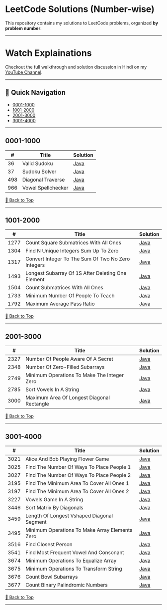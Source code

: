 # LeetCode Solutions (Number-wise)

This repository contains my solutions to LeetCode problems, organized **by problem number**.

---

# Watch Explainations

Checkout the full walkthrough and solution discussion in Hindi on my [YouTube Channel](https://www.youtube.com/@kernel-queen).

---

## 📂 Quick Navigation
- [0001-1000](#0001-1000)
- [1001-2000](#1001-2000)
- [2001-3000](#2001-3000)
- [3001-4000](#3001-4000)

---

## 0001-1000

| # | Title | Solution |
|---|-------|----------|
| 36 | Valid Sudoku | [Java](0001-1000/36_valid_sudoku.java) |
| 37 | Sudoku Solver | [Java](0001-1000/37_sudoku_solver.java) |
| 498 | Diagonal Traverse | [Java](0001-1000/498_diagonal_traverse.java) |
| 966 | Vowel Spellchecker | [Java](0001-1000/966_vowel_spellchecker.java) |


[🔼 Back to Top](#leetcode-solutions-number-wise)

---

## 1001-2000

| # | Title | Solution |
|---|-------|----------|
| 1277 | Count Square Submatrices With All Ones | [Java](1001-2000/1277_count_square_submatrices_with_all_ones.java) |
| 1304 | Find N Unique Integers Sum Up To Zero | [Java](1001-2000/1304_find_n_unique_integers_sum_up_to_zero.java) |
| 1317 | Convert Integer To The Sum Of Two No Zero Integers | [Java](1001-2000/1317_convert_integer_to_the_sum_of_two_no_zero_integers.java) |
| 1493 | Longest Subarray Of 1S After Deleting One Element | [Java](1001-2000/1493_longest_subarray_of_1s_after_deleting_one_element.java) |
| 1504 | Count Submatrices With All Ones | [Java](1001-2000/1504_count_submatrices_with_all_ones.java) |
| 1733 | Minimum Number Of People To Teach | [Java](1001-2000/1733_minimum_number_of_people_to_teach.java) |
| 1792 | Maximum Average Pass Ratio | [Java](1001-2000/1792_maximum_average_pass_ratio.java) |


[🔼 Back to Top](#leetcode-solutions-number-wise)

---

## 2001-3000

| # | Title | Solution |
|---|-------|----------|
| 2327 | Number Of People Aware Of A Secret | [Java](2001-3000/2327_number_of_people_aware_of_a_secret.java) |
| 2348 | Number Of Zero-Filled Subarrays | [Java](2001-3000/2348_number_of_zero-filled_subarrays.java) |
| 2749 | Minimum Operations To Make The Integer Zero | [Java](2001-3000/2749_minimum_operations_to_make_the_integer_zero.java) |
| 2785 | Sort Vowels In A String | [Java](2001-3000/2785_sort_vowels_in_a_string.java) |
| 3000 | Maximum Area Of Longest Diagonal Rectangle | [Java](2001-3000/3000_maximum_area_of_longest_diagonal_rectangle.java) |


[🔼 Back to Top](#leetcode-solutions-number-wise)

---

## 3001-4000

| # | Title | Solution |
|---|-------|----------|
| 3021 | Alice And Bob Playing Flower Game | [Java](3001-4000/3021_alice_and_bob_playing_flower_game.java) |
| 3025 | Find The Number Of Ways To Place People 1 | [Java](3001-4000/3025_find_the_number_of_ways_to_place_people_1.java) |
| 3027 | Find The Number Of Ways To Place People 2 | [Java](3001-4000/3027_find_the_number_of_ways_to_place_people_2.java) |
| 3195 | Find The Minimum Area To Cover All Ones 1 | [Java](3001-4000/3195_find_the_minimum_area_to_cover_all_ones_1.java) |
| 3197 | Find The Minimum Area To Cover All Ones 2 | [Java](3001-4000/3197_find_the_minimum_area_to_cover_all_ones_2.java) |
| 3227 | Vowels Game In A String | [Java](3001-4000/3227_vowels_game_in_a_string.java) |
| 3446 | Sort Matrix By Diagonals | [Java](3001-4000/3446_sort_matrix_by_diagonals.java) |
| 3459 | Length Of Longest Vshaped Diagonal Segment | [Java](3001-4000/3459_length_of_longest_vshaped_diagonal_segment.java) |
| 3495 | Minimum Operations To Make Array Elements Zero | [Java](3001-4000/3495_minimum_operations_to_make_array_elements_zero.java) |
| 3516 | Find Closest Person | [Java](3001-4000/3516_find_closest_person.java) |
| 3541 | Find Most Frequent Vowel And Consonant | [Java](3001-4000/3541_find_most_frequent_vowel_and_consonant.java) |
| 3674 | Minimum Operations To Equalize Array | [Java](3001-4000/3674_minimum_operations_to_equalize_array.java) |
| 3675 | Minimum Operations To Transform String | [Java](3001-4000/3675_minimum_operations_to_transform_string.java) |
| 3676 | Count Bowl Subarrays | [Java](3001-4000/3676_count_bowl_subarrays.java) |
| 3677 | Count Binary Palindromic Numbers | [Java](3001-4000/3677_count_binary_palindromic_numbers.java) |


[🔼 Back to Top](#leetcode-solutions-number-wise)

---
